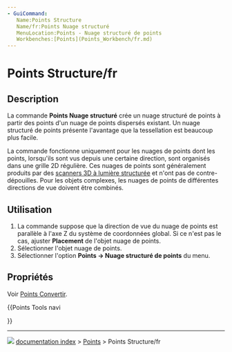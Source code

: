 ```yaml
---
- GuiCommand:
   Name:Points Structure
   Name/fr:Points Nuage structuré
   MenuLocation:Points - Nuage structuré de points
   Workbenches:[Points](Points_Workbench/fr.md)
---
```


# Points Structure/fr

## Description

La commande **Points Nuage structuré** crée un nuage structuré de points à partir des points d\'un nuage de points dispersés existant. Un nuage structuré de points présente l\'avantage que la tessellation est beaucoup plus facile.

La commande fonctionne uniquement pour les nuages de points dont les points, lorsqu\'ils sont vus depuis une certaine direction, sont organisés dans une grille 2D régulière. Ces nuages de points sont généralement produits par des [scanners 3D à lumière structurée](https://fr.wikipedia.org/wiki/Scanner_tridimensionnel#Scanner_%C3%A0_lumi%C3%A8re_structur%C3%A9e) et n\'ont pas de contre-dépouilles. Pour les objets complexes, les nuages de points de différentes directions de vue doivent être combinés.



## Utilisation

1.  La commande suppose que la direction de vue du nuage de points est parallèle à l\'axe Z du système de coordonnées global. Si ce n\'est pas le cas, ajuster **Placement** de l\'objet nuage de points.
2.  Sélectionner l\'objet nuage de points.
3.  Sélectionner l\'option **Points → Nuage structuré de points** du menu.



## Propriétés

Voir [Points Convertir](Points_Convert/fr.md).





{{Points Tools navi

}}



---
![](images/Button_right.svg) [documentation index](../README.md) > [Points](Points_Workbench.md) > Points Structure/fr
